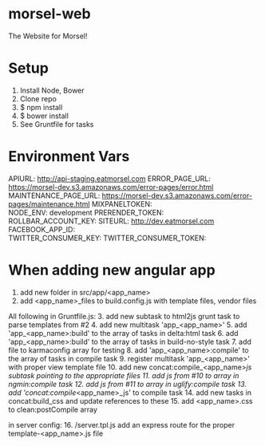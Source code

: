 morsel-web
==========

The Website for Morsel!

Setup
==========

1. Install Node, Bower
2. Clone repo
3. $ npm install
4. $ bower install
5. See Gruntfile for tasks

Environment Vars
==========
APIURL:               http://api-staging.eatmorsel.com
ERROR_PAGE_URL:       https://morsel-dev.s3.amazonaws.com/error-pages/error.html
MAINTENANCE_PAGE_URL: https://morsel-dev.s3.amazonaws.com/error-pages/maintenance.html
MIXPANELTOKEN:        
NODE_ENV:             development
PRERENDER_TOKEN:      
ROLLBAR_ACCOUNT_KEY:
SITEURL:              http://dev.eatmorsel.com
FACEBOOK_APP_ID:      
TWITTER_CONSUMER_KEY:
TWITTER_CONSUMER_TOKEN:

When adding new angular app
==========
1. add new folder in src/app/<app_name>
2. add <app_name>_files to build.config.js with template files, vendor files

All following in Gruntfile.js:
3. add new subtask to html2js grunt task to parse templates from #2
4. add new multitask 'app_<app_name>'
5. add 'app_<app_name>:build' to the array of tasks in delta:html task
6. add 'app_<app_name>:build' to the array of tasks in build-no-style task
7. add file to karmaconfig array for testing
8. add 'app_<app_name>:compile' to the array of tasks in compile task
9. register multitask 'app_<app_name>' with proper view template file
10. add new concat:compile_<app_name>_js subtask pointing to the appropriate files
11. add js from #10 to array in ngmin:compile task
12. add js from #11 to array in uglify:compile task
13. add 'concat:compile_<app_name>_js' to compile task
14. add new tasks in concat:build_css and update references to these
15. add <app_name>.css to clean:postCompile array

in server config:
16. /server.tpl.js add an express route for the proper template-<app_name>.js file